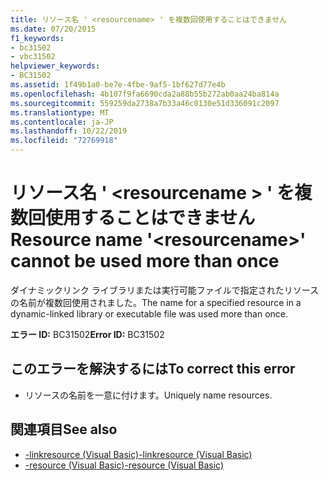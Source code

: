 ```yaml
---
title: リソース名 ' <resourcename> ' を複数回使用することはできません
ms.date: 07/20/2015
f1_keywords:
- bc31502
- vbc31502
helpviewer_keywords:
- BC31502
ms.assetid: 1f49b1a0-be7e-4fbe-9af5-1bf627d77e4b
ms.openlocfilehash: 4b107f9fa6690cda2a88b55b272ab0aa24ba814a
ms.sourcegitcommit: 559259da2738a7b33a46c0130e51d336091c2097
ms.translationtype: MT
ms.contentlocale: ja-JP
ms.lasthandoff: 10/22/2019
ms.locfileid: "72769918"
---
```

# <a name="resource-name-resourcename-cannot-be-used-more-than-once"></a><span data-ttu-id="6e251-102">リソース名 ' \<resourcename > ' を複数回使用することはできません</span><span class="sxs-lookup"><span data-stu-id="6e251-102">Resource name '\<resourcename>' cannot be used more than once</span></span>
<span data-ttu-id="6e251-103">ダイナミックリンク ライブラリまたは実行可能ファイルで指定されたリソースの名前が複数回使用されました。</span><span class="sxs-lookup"><span data-stu-id="6e251-103">The name for a specified resource in a dynamic-linked library or executable file was used more than once.</span></span>  
  
 <span data-ttu-id="6e251-104">**エラー ID:** BC31502</span><span class="sxs-lookup"><span data-stu-id="6e251-104">**Error ID:** BC31502</span></span>  
  
## <a name="to-correct-this-error"></a><span data-ttu-id="6e251-105">このエラーを解決するには</span><span class="sxs-lookup"><span data-stu-id="6e251-105">To correct this error</span></span>  
  
- <span data-ttu-id="6e251-106">リソースの名前を一意に付けます。</span><span class="sxs-lookup"><span data-stu-id="6e251-106">Uniquely name resources.</span></span>  
  
## <a name="see-also"></a><span data-ttu-id="6e251-107">関連項目</span><span class="sxs-lookup"><span data-stu-id="6e251-107">See also</span></span>

- [<span data-ttu-id="6e251-108">-linkresource (Visual Basic)</span><span class="sxs-lookup"><span data-stu-id="6e251-108">-linkresource (Visual Basic)</span></span>](../../visual-basic/reference/command-line-compiler/linkresource.md)
- [<span data-ttu-id="6e251-109">-resource (Visual Basic)</span><span class="sxs-lookup"><span data-stu-id="6e251-109">-resource (Visual Basic)</span></span>](../../visual-basic/reference/command-line-compiler/resource.md)
